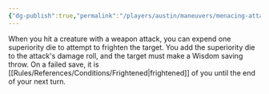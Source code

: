 ```yaml
---
{"dg-publish":true,"permalink":"/players/austin/maneuvers/menacing-attack/"}
---
```


When you hit a creature with a weapon attack, you can expend one superiority die to attempt to frighten the target. You add the superiority die to the attack's damage roll, and the target must make a Wisdom saving throw. On a failed save, it is [[Rules/References/Conditions/Frightened\|frightened]] of you until the end of your next turn.